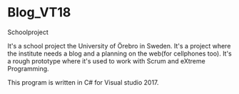 # Blog_VT18
Schoolproject

It's a school project the University of Örebro in Sweden. It's a project where the institute needs a blog and a planning on the web(for cellphones too). It's a rough prototype where it's used to work with Scrum and eXtreme Programming.

This program is written in C# for Visual studio 2017.
